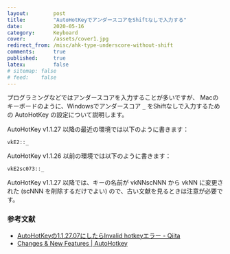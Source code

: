 ```yaml
---
layout:        post
title:         "AutoHotKeyでアンダースコアをShiftなしで入力する"
date:          2020-05-16
category:      Keyboard
cover:         /assets/cover1.jpg
redirect_from: /misc/ahk-type-underscore-without-shift
comments:      true
published:     true
latex:         false
# sitemap: false
# feed:    false
---
```


プログラミングなどではアンダースコアを入力することが多いですが、
Macのキーボードのように、Windowsでアンダースコア `_` をShiftなしで入力するための AutoHotKey の設定について説明します。

AutoHotKey v1.1.27 以降の最近の環境では以下のように書きます：

```code
vkE2::_
```

AutoHotKey v1.1.26 以前の環境では以下のように書きます：

```code
vkE2sc073::_
```

AutoHotKey v1.1.27 以降では、キーの名前が vkNNscNNN から vkNN に変更された (scNNN を削除するだけでよい) ので、古い文献を見るときは注意が必要です。

### 参考文献

- [AutoHotKeyの1.1.27.07にしたらInvalid hotkeyエラー - Qiita](https://qiita.com/totto357/items/5d86ee80a654dd9ec95f)
- [Changes & New Features \| AutoHotkey](https://www.autohotkey.com/docs/AHKL_ChangeLog.htm#v1.1.27.00)
